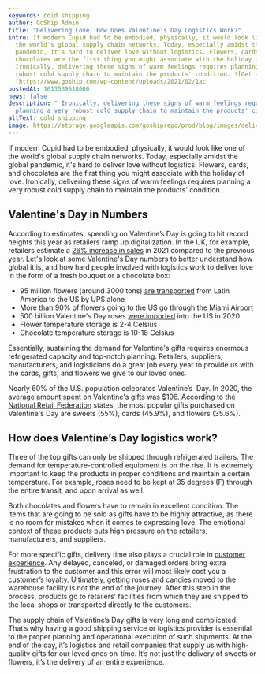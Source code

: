```yaml
---
keywords: cold shipping
author: GoShip Admin
title: "Delivering Love: How Does Valentine's Day Logistics Work?"
intro: If modern Cupid had to be embodied, physically, it would look like one of
  the world's global supply chain networks. Today, especially amidst the global
  pandemic, it's hard to deliver love without logistics. Flowers, cards, and
  chocolates are the first thing you might associate with the holiday of love.
  Ironically, delivering these signs of warm feelings requires planning a very
  robust cold supply chain to maintain the products' condition. ![Get a Quote]
  (https://www.goship.com/wp-content/uploads/2021/02/1ac
postedAt: 1613539518000
news: false
description: " Ironically, delivering these signs of warm feelings requires
  planning a very robust cold supply chain to maintain the products' condition."
altText: cold shipping
image: https://storage.googleapis.com/goshiprepo/prod/blog/images/delivering-love-how-does-valentines-day-logistics-work.jpg
---
```

If modern Cupid had to be embodied, physically, it would look like one of the world's global supply chain networks. Today, especially amidst the global pandemic, it's hard to deliver love without logistics. Flowers, cards, and chocolates are the first thing you might associate with the holiday of love. Ironically, delivering these signs of warm feelings requires planning a very robust cold supply chain to maintain the products' condition.   [](https://www.goship.com/)

## Valentine's Day in Numbers

According to estimates, spending on Valentine’s Day is going to hit record heights this year as retailers ramp up digitalization. In the UK, for example, retailers estimate a [26% increase in sales](https://internetretailing.net/peak/peak/uks-valentines-day-spend-to-grow-26-this-year-as-retailers-up-their-online-capabilities-in-readiness-22688) in 2021 compared to the previous year. Let's look at some Valentine's Day numbers to better understand how global it is, and how hard people involved with logistics work to deliver love in the form of a fresh bouquet or a chocolate box:

* 95 million flowers (around 3000 tons) [are transported](https://www.supplychaindigital.com/logistics-1/ups-transport-valentines-gifts-love) from Latin America to the US by UPS alone
* [More than 90% of flowers](https://www.forbes.com/sites/sap/2021/02/08/why-this-valentines-day-needs-a-warm-heart-and-a-cold-chain/?sh=698d9d2d2677) going to the US go through the Miami Airport
* 500 billion Valentine's Day roses [were imported](https://www.freightwaves.com/news/you-cant-say-i-love-you-without-logistics) into the US in 2020
* Flower temperature storage is 2-4 Celsius
* Chocolate temperature storage is 10-18 Celsius

Essentially, sustaining the demand for Valentine's gifts requires enormous refrigerated capacity and top-notch planning. Retailers, suppliers, manufacturers, and logisticians do a great job every year to provide us with the cards, gifts, and flowers we give to our loved ones. 

Nearly 60% of the U.S. population celebrates Valentine’s  Day. In 2020, the [average amount spent](https://www.sdcexec.com/sourcing-procurement/press-release/21115563/valentines-day-spending-reaches-record-levels) on Valentine's gifts was $196. According to the [National Retail Federation](https://nrf.com/insights/holiday-and-seasonal-trends/valentines-day) states, the most popular gifts purchased on Valentine's Day are sweets (55%), cards (45.9%), and flowers (35.6%).  

## How does Valentine’s Day logistics work?

Three of the top gifts can only be shipped through refrigerated trailers. The demand for temperature-controlled equipment is on the rise. It is extremely important to keep the products in proper conditions and maintain a certain temperature. For example, roses need to be kept at 35 degrees (F) through the entire transit, and upon arrival as well. 

Both chocolates and flowers have to remain in excellent condition. The items that are going to be sold as gifts have to be highly attractive, as there is no room for mistakes when it comes to expressing love. The emotional context of these products puts high pressure on the retailers, manufacturers, and suppliers. 

For more specific gifts, delivery time also plays a crucial role in [customer experience](https://www.goship.com/blog/how-to-improve-your-customers-experience-through-shipping/). Any delayed, canceled, or damaged orders bring extra frustration to the customer and this error will most likely cost you a customer’s loyalty. Ultimately, getting roses and candies moved to the warehouse facility is not the end of the journey. After this step in the process, products go to retailers’ facilities from which they are shipped to the local shops or transported directly to the customers. 

The supply chain of Valentine’s Day gifts is very long and complicated. That’s why having a good shipping service or logistics provider is essential to the proper planning and operational execution of such shipments. At the end of the day, it’s logistics and retail companies that supply us with high-quality gifts for our loved ones on-time. It’s not just the delivery of sweets or flowers, it’s the delivery of an entire experience.   [](https://www.goship.com/)